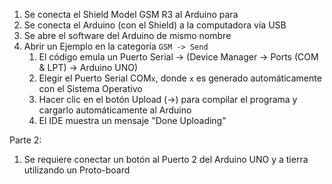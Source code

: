 1. Se conecta el Shield Model GSM R3 al Arduino para
2. Se conecta el Arduino (con el Shield) a la computadora vía USB
3. Se abre el software del Arduino de mismo nombre
4. Abrir un Ejemplo en la categoría `GSM -> Send`
   1. El código emula un Puerto Serial -> (Device Manager -> Ports (COM & LPT) -> Arduino UNO)
   2. Elegir el Puerto Serial COM`x`, donde `x` es generado automáticamente con el Sistema Operativo
   3. Hacer clic en el botón Upload (->) para compilar el programa y cargarlo automáticamente al Arduino
   4. El IDE muestra un mensaje "Done Uploading"

Parte 2:
1. Se requiere conectar un botón al Puerto 2 del Arduino UNO y a tierra utilizando un Proto-board